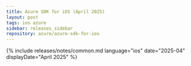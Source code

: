 ```yaml
---
title: Azure SDK for iOS (April 2025)
layout: post
tags: ios azure
sidebar: releases_sidebar
repository: azure/azure-sdk-for-ios
---
```

{% include releases/notes/common.md language="ios" date="2025-04" displayDate="April 2025" %}
